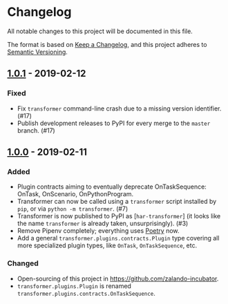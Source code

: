 # Changelog

All notable changes to this project will be documented in this file.

The format is based on [Keep a Changelog](https://keepachangelog.com/en/1.0.0/),
and this project adheres to [Semantic Versioning](https://semver.org/spec/v2.0.0.html).

<!--
## [Unreleased]
-->

## [1.0.1] - 2019-02-12

### Fixed

- Fix `transformer` command-line crash due to a missing version identifier. (#17)
- Publish development releases to PyPI for every merge to the `master` branch. (#17)

## [1.0.0] - 2019-02-11

### Added

- Plugin contracts aiming to eventually deprecate OnTaskSequence:
  OnTask, OnScenario, OnPythonProgram.
- Transformer can now be called using a `transformer` script installed by
  `pip`, or via `python -m transformer`. (#7)
- Transformer is now published to PyPI as [`har-transformer`] (it looks like
  the name `transformer` is already taken, unsurprisingly). (#3)
- Remove Pipenv completely; everything uses [Poetry] now.
- Add a general `transformer.plugins.contracts.Plugin` type covering all more
  specialized plugin types, like `OnTask`, `OnTaskSequence`, etc.

[har-transformer]: https://pypi.org/project/har-transformer
[Poetry]: https://github.com/sdispater/poetry

### Changed

- Open-sourcing of this project in https://github.com/zalando-incubator.
- `transformer.plugins.Plugin` is renamed
  `transformer.plugins.contracts.OnTaskSequence`.

[Unreleased]: https://github.com/zalando-incubator/transformer/compare/v1.0.1...HEAD
[1.0.1]: https://github.com/zalando-incubator/transformer/compare/v1.0.0...v1.0.1
[1.0.0]: https://github.com/zalando-incubator/transformer/compare/f842c4163e037dc345eaf1992187f58126b7d909...v1.0.0
